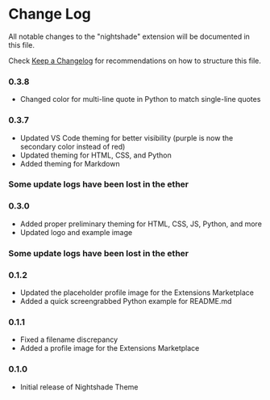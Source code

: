 # Change Log

All notable changes to the "nightshade" extension will be documented in this file.

Check [Keep a Changelog](http://keepachangelog.com/) for recommendations on how to structure this file.

### 0.3.8
- Changed color for multi-line quote in Python to match single-line quotes

### 0.3.7
- Updated VS Code theming for better visibility (purple is now the secondary color instead of red)
- Updated theming for HTML, CSS, and Python
- Added theming for Markdown

### Some update logs have been lost in the ether

### 0.3.0

- Added proper preliminary theming for HTML, CSS, JS, Python, and more
- Updated logo and example image

### Some update logs have been lost in the ether

### 0.1.2

- Updated the placeholder profile image for the Extensions Marketplace
- Added a quick screengrabbed Python example for README.md

### 0.1.1

- Fixed a filename discrepancy
- Added a profile image for the Extensions Marketplace

### 0.1.0

- Initial release of Nightshade Theme
